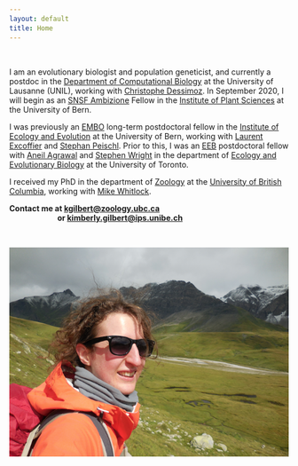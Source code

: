 ```yaml
---
layout: default
title: Home
---
```



&nbsp;


I am an evolutionary biologist and population geneticist, and currently a postdoc in the [Department of Computational Biology](https://www.unil.ch/dbc/en/home.html) 
at the University of Lausanne (UNIL), working with [Christophe Dessimoz](https://lab.dessimoz.org/). 
In September 2020, I will begin as an [SNSF Ambizione](http://www.snf.ch/en/funding/careers/ambizione/Pages/default.aspx) 
Fellow in the [Institute of Plant Sciences](http://www.ips.unibe.ch/) at the University of Bern.

I was previously an [EMBO](http://www.embo.org/) long-term postdoctoral fellow in the [Institute of Ecology and Evolution](http://www.iee.unibe.ch/index_eng.html) 
at the University of Bern, working with [Laurent Excoffier](http://www.cmpg.iee.unibe.ch/about_us/team/researchers/prof_dr_excoffier_laurent/index_eng.html) 
and [Stephan Peischl](http://www.bioinformatics.unibe.ch/about_us/staff/dr_peischl_stephan/index_eng.html). 
Prior to this, I was an [EEB](http://www.eeb.utoronto.ca/about-us/employment/postdocs.htm) 
postdoctoral fellow with [Aneil Agrawal](http://agrawal.eeb.utoronto.ca/) 
and [Stephen Wright](http://wright.eeb.utoronto.ca/) in the department of [Ecology and Evolutionary Biology](http://www.eeb.utoronto.ca/) 
at the University of Toronto.

I received my PhD in the department of [Zoology](http://www.zoology.ubc.ca/) at the [University of British Columbia](http://www.ubc.ca/), working with [Mike Whitlock](http://www.zoology.ubc.ca/person/whitlock).

**Contact me at kgilbert@zoology.ubc.ca**  
&nbsp; &nbsp; &nbsp; &nbsp; &nbsp; &nbsp; &nbsp; &nbsp; &nbsp; &nbsp; &nbsp; **or kimberly.gilbert@ips.unibe.ch**  

&nbsp;



![photo](https://github.com/kjgilbert/kjgilbert.github.io/raw/master/extras/Photo.png)